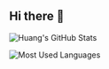 ## Hi there 👋

<!--
**huang2fire/huang2fire** is a ✨ _special_ ✨ repository because its `README.md` (this file) appears on your GitHub profile.

Here are some ideas to get you started:

- 🔭 I’m currently working on ...
- 🌱 I’m currently learning ...
- 👯 I’m looking to collaborate on ...
- 🤔 I’m looking for help with ...
- 💬 Ask me about ...
- 📫 How to reach me: ...
- 😄 Pronouns: ...
- ⚡ Fun fact: ...
-->

![Huang's GitHub Stats](https://github-readme-stats.vercel.app/api?username=huang2fire&show_icons=true)

![Most Used Languages](https://github-readme-stats.vercel.app/api/top-langs/?username=huang2fire)
